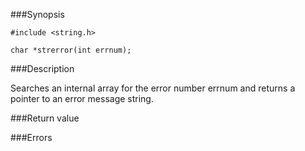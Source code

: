 ###Synopsis

`#include <string.h>`

`char *strerror(int errnum);`

###Description

Searches an internal array for the error number errnum and returns a pointer to an error message string.

###Return value

###Errors